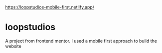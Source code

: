 https://loopstudios-mobile-first.netlify.app/
# loopstudios
A project from frontend mentor. I used a mobile first approach to build the website
